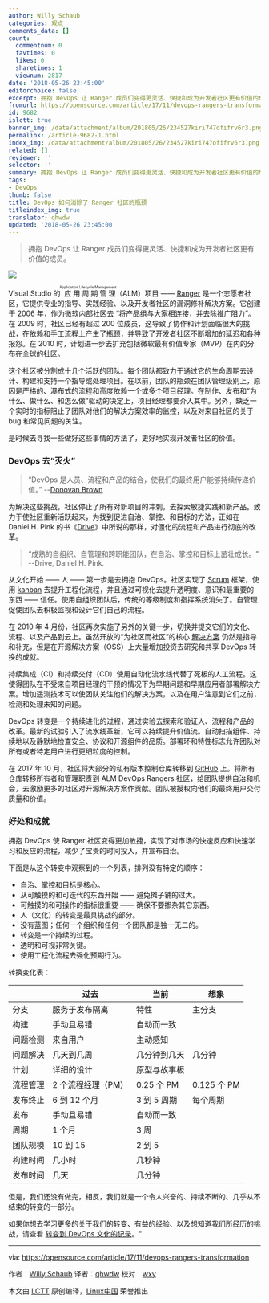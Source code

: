```yaml
---
author: Willy Schaub
categories: 观点
comments_data: []
count:
  commentnum: 0
  favtimes: 0
  likes: 0
  sharetimes: 1
  viewnum: 2817
date: '2018-05-26 23:45:00'
editorchoice: false
excerpt: 拥抱 DevOps 让 Ranger 成员们变得更灵活、快捷和成为开发者社区更有价值的成员。
fromurl: https://opensource.com/article/17/11/devops-rangers-transformation
id: 9682
islctt: true
banner_img: /data/attachment/album/201805/26/234527kiri747ofifrv6r3.png
permalink: /article-9682-1.html
index_img: /data/attachment/album/201805/26/234527kiri747ofifrv6r3.png.thumb.jpg
related: []
reviewer: ''
selector: ''
summary: 拥抱 DevOps 让 Ranger 成员们变得更灵活、快捷和成为开发者社区更有价值的成员。
tags:
- DevOps
thumb: false
title: DevOps 如何消除了 Ranger 社区的瓶颈
titleindex_img: true
translator: qhwdw
updated: '2018-05-26 23:45:00'
---
```



> 
> 拥抱 DevOps 让 Ranger 成员们变得更灵活、快捷和成为开发者社区更有价值的成员。
> 
> 
> 


![](/data/attachment/album/201805/26/234527kiri747ofifrv6r3.png)


Visual Studio 的<ruby> 应用周期管理 <rt>  Application Lifecycle Management </rt></ruby>（ALM）项目 —— [Ranger](https://aka.ms/vsaraboutus) 是一个志愿者社区，它提供专业的指导、实践经验、以及开发者社区的漏洞修补解决方案。它创建于 2006 年，作为微软内部社区去 “将产品组与大家相连接，并去除推广阻力”。 在 2009 时，社区已经有超过 200 位成员，这导致了协作和计划面临很大的挑战，在依赖和手工流程上产生了瓶颈，并导致了开发者社区不断增加的延迟和各种报怨。在 2010 时，计划进一步去扩充包括微软最有价值专家（MVP）在内的分布在全球的社区。


这个社区被分割成十几个活跃的团队。每个团队都致力于通过它的生命周期去设计、构建和支持一个指导或处理项目。在以前，团队的瓶颈在团队管理级别上，原因是严格的、瀑布式的流程和高度依赖一个或多个项目经理。在制作、发布和“为什么、做什么、和怎么做”驱动的决定上，项目经理都要介入其中。另外，缺乏一个实时的指标阻止了团队对他们的解决方案效率的监控，以及对来自社区的关于 bug 和常见问题的关注。


是时候去寻找一些做好这些事情的方法了，更好地实现开发者社区的价值。


### DevOps 去“灭火”



> 
> “DevOps 是人员、流程和产品的结合，使我们的最终用户能够持续传递价值。” --[Donovan Brown](http://donovanbrown.com/post/what-is-devops)
> 
> 
> 


为解决这些挑战，社区停止了所有对新项目的冲刺，去探索敏捷实践和新产品。致力于使社区重新活跃起来，为找到促进自治、掌控、和目标的方法，正如在 Daniel H. Pink 的书《[Drive](http://www.danpink.com/books/drive/)》中所说的那样，对僵化的流程和产品进行彻底的改革。



> 
> “成熟的自组织、自管理和跨职能团队，在自治、掌控和目标上茁壮成长。" --Drive, Daniel H. Pink.
> 
> 
> 


从文化开始 —— 人 —— 第一步是去拥抱 DevOps。社区实现了 [Scrum](http://www.scrumguides.org/scrum-guide.html) 框架，使用 [kanban](https://leankit.com/learn/kanban/what-is-kanban/) 去提升工程化流程，并且通过可视化去提升透明度、意识和最重要的东西 —— 信任。使用自组织团队后，传统的等级制度和指挥系统消失了。自管理促使团队去积极监视和设计它们自己的流程。


在 2010 年 4 月份，社区再次实施了另外的关键一步，切换并提交它们的文化、流程、以及产品到云上。虽然开放的“为社区而社区”的核心 [解决方案](https://aka.ms/vsarsolutions) 仍然是指导和补充，但是在开源解决方案（OSS）上大量增加投资去研究和共享 DevOps 转换的成就。


持续集成（CI）和持续交付（CD）使用自动化流水线代替了死板的人工流程。这使得团队在不受来自项目经理的干预的情况下为早期问题和早期应用者部署解决方案。增加遥测技术可以使团队关注他们的解决方案，以及在用户注意到它们之前，检测和处理未知的问题。


DevOps 转变是一个持续进化的过程，通过实验去探索和验证人、流程和产品的改革。最新的试验引入了流水线革新，它可以持续提升价值流。自动扫描组件、持续地以及静默地检查安全、协议和开源组件的品质。部署环和特性标志允许团队对所有或者特定用户进行更细粒度的控制。


在 2017 年 10 月，社区将大部分的私有版本控制仓库转移到 [GitHub](https://github.com/ALM-Rangers) 上。将所有仓库转移所有者和管理职责到 ALM DevOps Rangers 社区，给团队提供自治和机会，去激励更多的社区对开源解决方案作贡献。团队被授权向他们的最终用户交付质量和价值。


### 好处和成就


拥抱 DevOps 使 Ranger 社区变得更加敏捷，实现了对市场的快速反应和快速学习和反应的流程，减少了宝贵的时间投入，并宣布自治。


下面是从这个转变中观察到的一个列表，排列没有特定的顺序：


* 自治、掌控和目标是核心。
* 从可触摸的和可迭代的东西开始 —— 避免摊子铺的过大。
* 可触摸的和可操作的指标很重要 —— 确保不要掺杂其它东西。
* 人（文化）的转变是最具挑战的部分。
* 没有蓝图；任何一个组织和任何一个团队都是独一无二的。
* 转变是一个持续的过程。
* 透明和可视非常关键。
* 使用工程化流程去强化预期行为。


转换变化表：




|  | 过去 | 当前 | 想象 |
| --- | --- | --- | --- |
| 分支 | 服务于发布隔离 | 特性 | 主分支 |
| 构建 | 手动且易错 | 自动而一致 |  |
| 问题检测 | 来自用户 | 主动感知 |  |
| 问题解决 | 几天到几周 | 几分钟到几天 | 几分钟 |
| 计划 | 详细的设计 | 原型与故事板 |  |
| 流程管理 | 2 个流程经理（PM） | 0.25 个 PM | 0.125 个 PM |
| 发布终止 | 6 到 12 个月 | 3 到 5 周期 | 每个周期 |
| 发布 | 手动且易错 | 自动而一致 |  |
| 周期 | 1 个月 | 3 周 |  |
| 团队规模 | 10 到 15 | 2 到 5 |  |
| 构建时间 | 几小时 | 几秒钟 |  |
| 发布时间 | 几天 | 几分钟 |  |


但是，我们还没有做完，相反，我们就是一个令人兴奋的、持续不断的、几乎从不结束的转变的一部分。


如果你想去学习更多的关于我们的转变、有益的经验、以及想知道我们所经历的挑战，请查看 [转变到 DevOps 文化的记录](https://github.com/ALM-Rangers/Guidance/blob/master/src/Stories/our-journey-of-transforming-to-a-devops-culture.md)。"




---


via: <https://opensource.com/article/17/11/devops-rangers-transformation>


作者：[Willy Schaub](https://opensource.com/users/wpschaub) 译者：[qhwdw](https://github.com/qhwdw) 校对：[wxy](https://github.com/wxy)


本文由 [LCTT](https://github.com/LCTT/TranslateProject) 原创编译，[Linux中国](https://linux.cn/) 荣誉推出